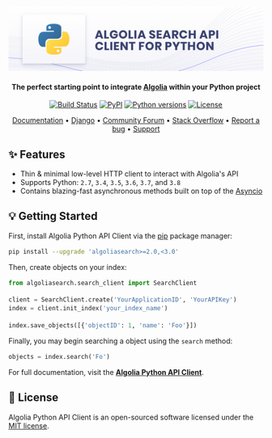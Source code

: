 <p align="center">
  <a href="https://www.algolia.com">
    <img alt="Algolia for Python" src="https://raw.githubusercontent.com/algolia/algoliasearch-client-common/master/banners/python.png" >
  </a>

  <h4 align="center">The perfect starting point to integrate <a href="https://algolia.com" target="_blank">Algolia</a> within your Python project</h4>

  <p align="center">
    <a href="https://travis-ci.org/algolia/algoliasearch-client-python"><img src="https://img.shields.io/travis/algolia/algoliasearch-client-python/master.svg" alt="Build Status"></img></a>
    <a href="https://pypi.org/project/algoliasearch"><img src="https://img.shields.io/pypi/v/algoliasearch.svg" alt="PyPI"></img></a>
    <a href="https://pypi.org/project/algoliasearch"><img src="https://img.shields.io/pypi/pyversions/ansicolortags.svg" alt="Python versions"></img></a>
    <a href="https://pypi.org/project/algoliasearch"><img src="https://img.shields.io/pypi/l/ansicolortags.svg" alt="License"></a>
  </p>
</p>

<p align="center">
  <a href="https://www.algolia.com/doc/api-client/getting-started/install/python/" target="_blank">Documentation</a>  •
  <a href="https://github.com/algolia/algoliasearch-django" target="_blank">Django</a>  •
  <a href="https://discourse.algolia.com" target="_blank">Community Forum</a>  •
  <a href="http://stackoverflow.com/questions/tagged/algolia" target="_blank">Stack Overflow</a>  •
  <a href="https://github.com/algolia/algoliasearch-client-python/issues" target="_blank">Report a bug</a>  •
  <a href="https://www.algolia.com/support" target="_blank">Support</a>
</p>

## ✨ Features

- Thin & minimal low-level HTTP client to interact with Algolia's API
- Supports Python: `2.7`, `3.4`, `3.5`, `3.6`, `3.7`, and `3.8`
- Contains blazing-fast asynchronous methods built on top of the [Asyncio](https://docs.python.org/3/library/asyncio.html)

## 💡 Getting Started

First, install Algolia Python API Client via the [pip](https://pip.pypa.io/en/stable/installing) package manager:
```bash
pip install --upgrade 'algoliasearch>=2.0,<3.0'
```

Then, create objects on your index:
```py
from algoliasearch.search_client import SearchClient

client = SearchClient.create('YourApplicationID', 'YourAPIKey')
index = client.init_index('your_index_name')

index.save_objects([{'objectID': 1, 'name': 'Foo'}])
```

Finally, you may begin searching a object using the `search` method:
```py
objects = index.search('Fo')
```

For full documentation, visit the **[Algolia Python API Client](https://www.algolia.com/doc/api-client/getting-started/install/python/)**.

## 📄 License

Algolia Python API Client is an open-sourced software licensed under the [MIT license](LICENSE.md).
